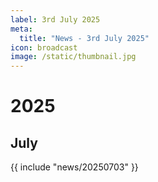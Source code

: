 ```yaml
---
label: 3rd July 2025
meta:
  title: "News - 3rd July 2025"
icon: broadcast
image: /static/thumbnail.jpg
---
```


# 2025
## July

{{ include "news/20250703" }}